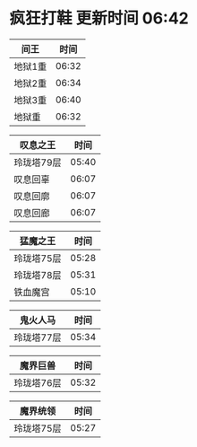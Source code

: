 # 疯狂打鞋 更新时间 06:42

| 间王   | 时间    |
|--------|-------|
| 地狱1重 | 06:32 |
| 地狱2重 | 06:34 |
| 地狱3重 | 06:40 |
| 地狱重 | 06:32 |

| 叹息之王   | 时间    |
|--------|-------|
| 玲珑塔79层 | 05:40 |
| 叹息回辜 | 06:07 |
| 叹息回廓 | 06:07 |
| 叹息回廊 | 06:07 |

| 猛魔之王   | 时间    |
|--------|-------|
| 玲珑塔75层 | 05:28 |
| 玲珑塔78层 | 05:31 |
| 铁血魔宫 | 05:10 |

| 鬼火人马   | 时间    |
|--------|-------|
| 玲珑塔77层 | 05:34 |

| 魔界巨兽   | 时间    |
|--------|-------|
| 玲珑塔76层 | 05:32 |

| 魔界统领   | 时间    |
|--------|-------|
| 玲珑塔75层 | 05:27 |